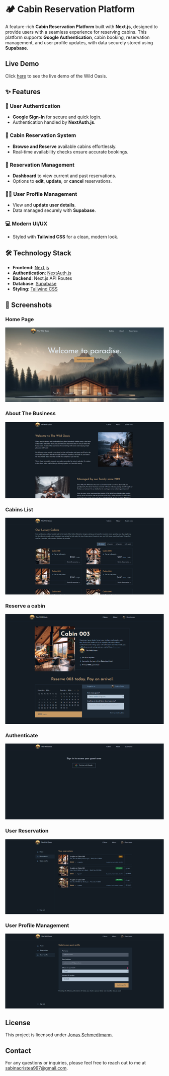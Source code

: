# 🏕️ Cabin Reservation Platform

A feature-rich **Cabin Reservation Platform** built with **Next.js**, designed to provide users with a seamless experience for reserving cabins. This platform supports **Google Authentication**, cabin booking, reservation management, and user profile updates, with data securely stored using **Supabase**.

## Live Demo

Click [here](https://wild-oasis-nextjs-six.vercel.app/) to see the live demo of the Wild Oasis.

## ✨ Features

### 🔐 User Authentication

- **Google Sign-In** for secure and quick login.
- Authentication handled by **NextAuth.js**.

### 🏡 Cabin Reservation System

- **Browse and Reserve** available cabins effortlessly.
- Real-time availability checks ensure accurate bookings.

### 📅 Reservation Management

- **Dashboard** to view current and past reservations.
- Options to **edit**, **update**, or **cancel** reservations.

### 🧑‍💼 User Profile Management

- View and **update user details**.
- Data managed securely with **Supabase**.

### 💻 Modern UI/UX

- Styled with **Tailwind CSS** for a clean, modern look.

## 🛠️ Technology Stack

- **Frontend**: [Next.js](https://nextjs.org/)
- **Authentication**: [NextAuth.js](https://next-auth.js.org/)
- **Backend**: Next.js API Routes
- **Database**: [Supabase](https://supabase.io/)
- **Styling**: [Tailwind CSS](https://tailwindcss.com/)

## 📸 Screenshots

### Home Page

![Home Page](./public/home.png)

### About The Business

![About Page](./public/info.png)

### Cabins List

![Cabins Page](./public/cabins.png)

### Reserve a cabin

![Cabin Details](./public/cabin.png)

### Authenticate

![Google Auth](./public/auth.png)

### User Reservation

![Reservations Page](./public/reservations.png)

### User Profile Management

![Profile Management](./public/profile.png)

## License

This project is licensed under [Jonas Schmedtmann](https://github.com/jonasschmedtmann).

## Contact

For any questions or inquiries, please feel free to reach out to me at sabinacristea997@gmail.com.
